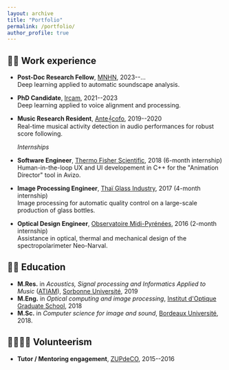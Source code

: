 ```yaml
---
layout: archive
title: "Portfolio"
permalink: /portfolio/
author_profile: true
---
```


## 👨‍💻 Work experience 

* **Post-Doc Research Fellow**, [MNHN](https://www.mnhn.fr/), 2023--...  
Deep learning applied to automatic soundscape analysis.
* **PhD Candidate**, [Ircam](https://www.ircam.fr/), 2021--2023  
Deep learning applied to voice alignment and processing.
* **Music Research Resident**, [Ante𝄞cofo](https://www.antescofo.com/en/), 2019--2020  
Real-time musical activity detection in audio performances for robust score following.

     _Internships_

* **Software Engineer**, [Thermo Fisher Scientific](https://www.thermofisher.com/es/es/home.html), 2018 (6-month internship)   
Human-in-the-loop UX and UI developement in C++ for the "Animation Director" tool in Avizo.
* **Image Processing Engineer**, [Thaï Glass Industry](https://www.thaiglass.co.th/en/index2.php), 2017 (4-month internship)  
Image processing for automatic quality control on a large-scale production of glass bottles.
* **Optical Design Engineer**, [Observatoire Midi-Pyrénées](https://www.omp.eu/), 2016 (2-month internship)  
Assistance in optical, thermal and mechanical design of the spectropolarimeter Neo-Narval.

## 🧑‍🎓 Education


* **M.Res.** in _Acoustics, Signal processing and Informatics Applied to Music_ ([ATIAM](https://www.atiam.ircam.fr)), [Sorbonne Université](https://www.sorbonne-universite.fr/), 2019
* **M.Eng.** in _Optical computing and image processing_, [Institut d'Optique Graduate School](https://www.institutoptique.fr/), 2018
* **M.Sc.** in _Computer science for image and sound_, [Bordeaux Université](https://www.u-bordeaux.fr/), 2018.

## 🫱🏻‍🫲🏽 Volunteerism

* **Tutor / Mentoring engagement**, [ZUPdeCO](https://zupdeco.org/), 2015--2016  
